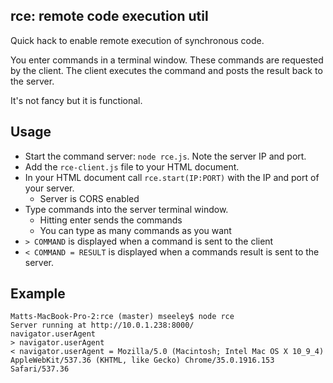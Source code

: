 ## rce: remote code execution util

Quick hack to enable remote execution of synchronous code.

You enter commands in a terminal window. These commands are requested by
the client. The client executes the command and posts the result back to the
server.

It's not fancy but it is functional.

## Usage

* Start the command server: `node rce.js`. Note the server IP and port.
* Add the `rce-client.js` file to your HTML document.
* In your HTML document call `rce.start(IP:PORT)` with the IP and port of your server.
  * Server is CORS enabled
* Type commands into the server terminal window.
  * Hitting enter sends the commands
  * You can type as many commands as you want
* `> COMMAND` is displayed when a command is sent to the client
* `< COMMAND = RESULT` is displayed when a commands result is sent to the server.

## Example

```
Matts-MacBook-Pro-2:rce (master) mseeley$ node rce
Server running at http://10.0.1.238:8000/
navigator.userAgent
> navigator.userAgent
< navigator.userAgent = Mozilla/5.0 (Macintosh; Intel Mac OS X 10_9_4) AppleWebKit/537.36 (KHTML, like Gecko) Chrome/35.0.1916.153 Safari/537.36
```